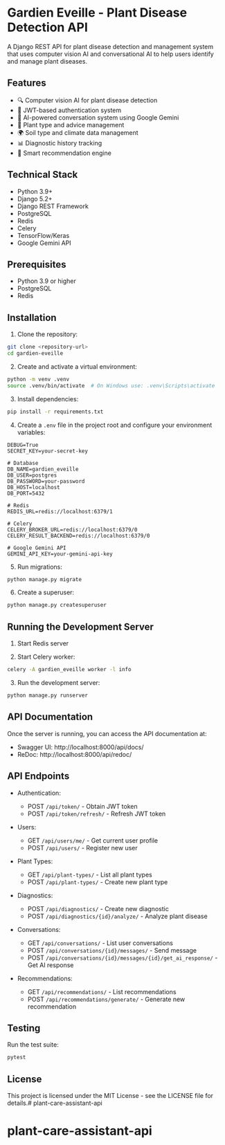 # Gardien Eveille - Plant Disease Detection API

A Django REST API for plant disease detection and management system that uses computer vision AI and conversational AI to help users identify and manage plant diseases.

## Features

- 🔍 Computer vision AI for plant disease detection
- 🔐 JWT-based authentication system
- 💬 AI-powered conversation system using Google Gemini
- 🌱 Plant type and advice management
- 🌍 Soil type and climate data management
- 📊 Diagnostic history tracking
- 🎯 Smart recommendation engine

## Technical Stack

- Python 3.9+
- Django 5.2+
- Django REST Framework
- PostgreSQL
- Redis
- Celery
- TensorFlow/Keras
- Google Gemini API

## Prerequisites

- Python 3.9 or higher
- PostgreSQL
- Redis

## Installation

1. Clone the repository:
```bash
git clone <repository-url>
cd gardien-eveille
```

2. Create and activate a virtual environment:
```bash
python -m venv .venv
source .venv/bin/activate  # On Windows use: .venv\Scripts\activate
```

3. Install dependencies:
```bash
pip install -r requirements.txt
```

4. Create a `.env` file in the project root and configure your environment variables:
```env
DEBUG=True
SECRET_KEY=your-secret-key

# Database
DB_NAME=gardien_eveille
DB_USER=postgres
DB_PASSWORD=your-password
DB_HOST=localhost
DB_PORT=5432

# Redis
REDIS_URL=redis://localhost:6379/1

# Celery
CELERY_BROKER_URL=redis://localhost:6379/0
CELERY_RESULT_BACKEND=redis://localhost:6379/0

# Google Gemini API
GEMINI_API_KEY=your-gemini-api-key
```

5. Run migrations:
```bash
python manage.py migrate
```

6. Create a superuser:
```bash
python manage.py createsuperuser
```

## Running the Development Server

1. Start Redis server

2. Start Celery worker:
```bash
celery -A gardien_eveille worker -l info
```

3. Run the development server:
```bash
python manage.py runserver
```

## API Documentation

Once the server is running, you can access the API documentation at:

- Swagger UI: http://localhost:8000/api/docs/
- ReDoc: http://localhost:8000/api/redoc/

## API Endpoints

- Authentication:
  - POST `/api/token/` - Obtain JWT token
  - POST `/api/token/refresh/` - Refresh JWT token

- Users:
  - GET `/api/users/me/` - Get current user profile
  - POST `/api/users/` - Register new user

- Plant Types:
  - GET `/api/plant-types/` - List all plant types
  - POST `/api/plant-types/` - Create new plant type

- Diagnostics:
  - POST `/api/diagnostics/` - Create new diagnostic
  - POST `/api/diagnostics/{id}/analyze/` - Analyze plant disease

- Conversations:
  - GET `/api/conversations/` - List user conversations
  - POST `/api/conversations/{id}/messages/` - Send message
  - POST `/api/conversations/{id}/messages/{id}/get_ai_response/` - Get AI response

- Recommendations:
  - GET `/api/recommendations/` - List recommendations
  - POST `/api/recommendations/generate/` - Generate new recommendation

## Testing

Run the test suite:
```bash
pytest
```

## License

This project is licensed under the MIT License - see the LICENSE file for details.# plant-care-assistant-api
# plant-care-assistant-api
